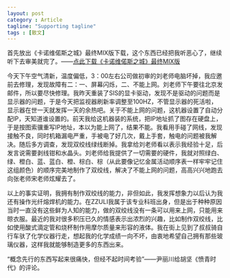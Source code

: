 ```yaml
---
layout: post
category : Article
tagline: "Supporting tagline"
tags : [散文]
---
```


首先放出《卡诺维偌斯之城》最终MIX版下载，这个东西已经把我听恶心了，继续听下去审美就完了。——[点此下载《卡诺维偌斯之城》最终MIX版](http://music13.163888.net/c404ee74842/2006/12/05/22/Music/48282873443.mp3)

今天下午空气清新，温度偏低，3：00左右公司做初审的刘老师电脑坏掉，我应邀前去修理，发现故障有二：一、屏幕闪烁，二、不能上网。刘老师下午要往北京发邮件，所以要尽快修理。我昨天重装了SIS的显卡驱动，发现不是驱动的问题而是显示器的问题，于是今天把监视器刷新率调整至100HZ，不管显示器的死活啦，显示器在世一天就发挥一天的余热吧。关于不能上网的问题，这机器设置了自动分配IP，天知道谁设置的。前天我给这机器装的系统，把IP地址抓了图存在硬盘上，于是按图索骥重写IP地址，本以为能上网了，结果不能。我看用手碰了网线，发现接触不良，同时机箱漏电严重，手被电了好几次，戴上手套，触电的问题被我解决。随后多方调查，发现双绞线绿线断掉。我拿给刘老师看以表示我经验十足，后发言说需要剥线钳和水晶头。刘老师给我提供了一切需要的硬件，我就对照绿白、绿、橙白、蓝、蓝白、橙、棕白、棕（从此要像记忆金属活动顺序表一样牢牢记住这组颜色）的顺序完美地制作了双绞线，解决了不能上网的问题，高高兴兴地跑去向张老师宋老师炫耀去了。

以上的事实证明，我拥有制作双绞线的能力，非但如此，我发挥想象力以后认为我还有操作光纤熔焊机的能力。在ZZULI我属于该专业科班出身，但是出于种种原因当时一直没有这些鲜为人知的能力，做的双绞线没有一条可以用来上网，只能用来晾衣服。最近的我对很多积压已久的情感表示出浓烈的兴趣，比如制作双绞线，比如使用酸式滴定管和烧杯制作用摩尔质量来形容的液体。我在街上见到了叔叔骑自行车驮了化学仪器行走，想起我的化学成绩一向不坏，由衷地希望自己拥有那些玻璃仪器，这样我就能够制造更多的东西出来。

“概念先行的东西写起来很痛快，但经不起时间考验”——尹丽川给胡坚《愤青时代》的评论。